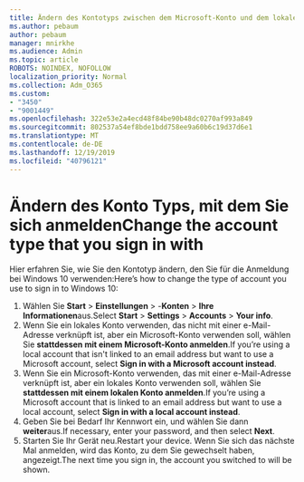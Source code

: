 ```yaml
---
title: Ändern des Kontotyps zwischen dem Microsoft-Konto und dem lokalen Konto
ms.author: pebaum
author: pebaum
manager: mnirkhe
ms.audience: Admin
ms.topic: article
ROBOTS: NOINDEX, NOFOLLOW
localization_priority: Normal
ms.collection: Adm_O365
ms.custom:
- "3450"
- "9001449"
ms.openlocfilehash: 322e53e2a4ecd48f84be90b48dc0270af993a849
ms.sourcegitcommit: 802537a54ef8bde1bdd758ee9a60b6c19d37d6e1
ms.translationtype: MT
ms.contentlocale: de-DE
ms.lasthandoff: 12/19/2019
ms.locfileid: "40796121"
---
```

# <a name="change-the-account-type-that-you-sign-in-with"></a><span data-ttu-id="1d051-102">Ändern des Konto Typs, mit dem Sie sich anmelden</span><span class="sxs-lookup"><span data-stu-id="1d051-102">Change the account type that you sign in with</span></span>

<span data-ttu-id="1d051-103">Hier erfahren Sie, wie Sie den Kontotyp ändern, den Sie für die Anmeldung bei Windows 10 verwenden:</span><span class="sxs-lookup"><span data-stu-id="1d051-103">Here’s how to change the type of account you use to sign in to Windows 10:</span></span>

1. <span data-ttu-id="1d051-104">Wählen Sie **Start** > **Einstellungen** > -**Konten** > **Ihre Informationen**aus.</span><span class="sxs-lookup"><span data-stu-id="1d051-104">Select **Start** > **Settings** > **Accounts** > **Your info**.</span></span>
2. <span data-ttu-id="1d051-105">Wenn Sie ein lokales Konto verwenden, das nicht mit einer e-Mail-Adresse verknüpft ist, aber ein Microsoft-Konto verwenden soll, wählen Sie **stattdessen mit einem Microsoft-Konto anmelden**.</span><span class="sxs-lookup"><span data-stu-id="1d051-105">If you’re using a local account that isn't linked to an email address but want to use a Microsoft account, select **Sign in with a Microsoft account instead**.</span></span>
3. <span data-ttu-id="1d051-106">Wenn Sie ein Microsoft-Konto verwenden, das mit einer e-Mail-Adresse verknüpft ist, aber ein lokales Konto verwenden soll, wählen Sie **stattdessen mit einem lokalen Konto anmelden**.</span><span class="sxs-lookup"><span data-stu-id="1d051-106">If you’re using a Microsoft account that is linked to an email address but want to use a local account, select **Sign in with a local account instead**.</span></span>
4. <span data-ttu-id="1d051-107">Geben Sie bei Bedarf Ihr Kennwort ein, und wählen Sie dann **weiter**aus.</span><span class="sxs-lookup"><span data-stu-id="1d051-107">If necessary, enter your password, and then select **Next**.</span></span>
5. <span data-ttu-id="1d051-108">Starten Sie Ihr Gerät neu.</span><span class="sxs-lookup"><span data-stu-id="1d051-108">Restart your device.</span></span> <span data-ttu-id="1d051-109">Wenn Sie sich das nächste Mal anmelden, wird das Konto, zu dem Sie gewechselt haben, angezeigt.</span><span class="sxs-lookup"><span data-stu-id="1d051-109">The next time you sign in, the account you switched to will be shown.</span></span>